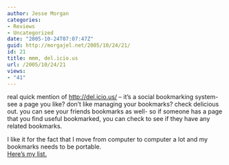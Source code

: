 ```yaml
---
author: Jesse Morgan
categories:
- Reviews
- Uncategorized
date: "2005-10-24T07:07:47Z"
guid: http://morgajel.net/2005/10/24/21/
id: 21
title: mmm, del.icio.us
url: /2005/10/24/21
views:
- "41"
---
```


real quick mention of http://del.icio.us/ – it’s a social bookmarking system- see a page you like? don’t like managing your bookmarks? check delicious out. you can see your friends bookmarks as well- so if someone has a page that you find useful bookmarked, you can check to see if they have any related bookmarks.

I like it for the fact that I move from computer to computer a lot and my bookmarks needs to be portable.  
[Here’s my list.](http://del.icio.us/morgajel)